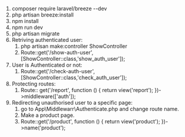 1. composer require laravel/breeze --dev
2. php artisan breeze:install
3. npm install
4. npm run dev
5. php artisan migrate
6. Retriving authenticated user:
    1. php artisan make:controller ShowController
    2. Route::get('/show-auth-user', [ShowController::class,'show_auth_user']);
7. User is Authenticated or not:
    1. Route::get('/check-auth-user', [ShowController::class,'check_auth_user']);
8. Protecting routes:
    1. Route::  get('/report', function () {
                return view('report');
                })->middleware(['auth']);
9. Redirecting unauthorised user to a specific page:
    1. go to App\Middlewarr\Authenticate.php and change route name.
    2. Make a product page.
    3. Route::get('/product', function () {
        return view('product');
        })->name('product');

